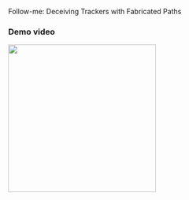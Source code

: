 Follow-me: Deceiving Trackers with Fabricated Paths


### Demo video
<img src="https://github.com/VISION-SJTU/IoUattack/blob/main/demo/car_clean.gif" width='300'/>

